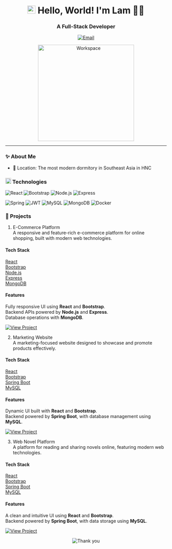 <h1 align="center">
  <img width="25px" alt="Hello" src="https://camo.githubusercontent.com/2ec030bc751ce444be25f6ed5aa026d2a0950d5cc62603faa27f4ec72f1e7ac3/68747470733a2f2f782e747739332e66756e2f696d616765732f68692e676966">
  Hello, World! I'm Lam 🙆‍♂️
</h1>

<h3 align="center">
  A Full-Stack Developer
</h3>

<div align="center">

  [![Email](https://img.shields.io/badge/dothanhlampt30@gmail.com-white?style=for-the-badge&logo=gmail&logoColor=EA4335)](dothanhlampt30@gmail.com)

  <img width="300px" src="https://user-images.githubusercontent.com/74038190/229223263-cf2e4b07-2615-4f87-9c38-e37600f8381a.gif" alt="Workspace">
</div>

***

### ✨ About Me

- 🏢 Location: The most modern dormitory in Southeast Asia in HNC

<h3>
  <img width="18px" src="https://user-images.githubusercontent.com/74038190/212284087-bbe7e430-757e-4901-90bf-4cd2ce3e1852.gif">
  Technologies
</h3>

![React](https://img.shields.io/badge/React-black?style=flat&logo=react&logoColor=61DAFB)
![Bootstrap](https://img.shields.io/badge/Bootstrap-black?style=flat&logo=bootstrap&logoColor=7952B3)
![Node.js](https://img.shields.io/badge/Node.js-black?style=flat&logo=node.js&logoColor=339933)
![Express](https://img.shields.io/badge/Express-black?style=flat&logo=express&logoColor=white)

![Spring](https://img.shields.io/badge/Spring-black?style=flat&logo=spring&logoColor=6DB33F)
![JWT](https://img.shields.io/badge/JWT-black?style=flat&logo=jsonwebtokens&logoColor=white)
![MySQL](https://img.shields.io/badge/MySQL-black?style=flat&logo=mysql&logoColor=4479A1)
![MongoDB](https://img.shields.io/badge/MongoDB-black?style=flat&logo=mongodb&logoColor=47A248)
![Docker](https://img.shields.io/badge/Docker-black?style=flat&logo=docker&logoColor=2496ED)

### 🚀 Projects

1. E-Commerce Platform  
A responsive and feature-rich e-commerce platform for online shopping, built with modern web technologies.

#### Tech Stack  
[React](https://img.shields.io/badge/React-61DAFB?style=flat&logo=react&logoColor=black)  
[Bootstrap](https://img.shields.io/badge/Bootstrap-7952B3?style=flat&logo=bootstrap&logoColor=white)  
[Node.js](https://img.shields.io/badge/Node.js-339933?style=flat&logo=node.js&logoColor=white)  
[Express](https://img.shields.io/badge/Express-000000?style=flat&logo=express&logoColor=white)  
[MongoDB](https://img.shields.io/badge/MongoDB-47A248?style=flat&logo=mongodb&logoColor=white)  

#### Features  
Fully responsive UI using **React** and **Bootstrap**.  
Backend APIs powered by **Node.js** and **Express**.  
Database operations with **MongoDB**.  

[![View Project](https://img.shields.io/badge/View_Project-E--Commerce-green?style=for-the-badge&logo=react)](https://github.com/duwj1211/Nhom1_TTCNKTPM)



2. Marketing Website  
A marketing-focused website designed to showcase and promote products effectively.

#### Tech Stack  
[React](https://img.shields.io/badge/React-61DAFB?style=flat&logo=react&logoColor=black)  
[Bootstrap](https://img.shields.io/badge/Bootstrap-7952B3?style=flat&logo=bootstrap&logoColor=white)  
[Spring Boot](https://img.shields.io/badge/Spring_Boot-6DB33F?style=flat&logo=spring&logoColor=white)  
[MySQL](https://img.shields.io/badge/MySQL-4479A1?style=flat&logo=mysql&logoColor=white)  

#### Features  
Dynamic UI built with **React** and **Bootstrap**.  
Backend powered by **Spring Boot**, with database management using **MySQL**.  

[![View Project](https://img.shields.io/badge/View_Project-Marketing_Website-blue?style=for-the-badge&logo=springboot)](https://github.com/thanhlam30/VinfastCars)



3. Web Novel Platform  
A platform for reading and sharing novels online, featuring modern web technologies.

#### Tech Stack  
[React](https://img.shields.io/badge/React-61DAFB?style=flat&logo=react&logoColor=black)  
[Bootstrap](https://img.shields.io/badge/Bootstrap-7952B3?style=flat&logo=bootstrap&logoColor=white)  
[Spring Boot](https://img.shields.io/badge/Spring_Boot-6DB33F?style=flat&logo=spring&logoColor=white)  
[MySQL](https://img.shields.io/badge/MySQL-4479A1?style=flat&logo=mysql&logoColor=white)  

#### Features  
A clean and intuitive UI using **React** and **Bootstrap**.  
Backend powered by **Spring Boot**, with data storage using **MySQL**.  

[![View Project](https://img.shields.io/badge/View_Project-Web_Novel_Platform-purple?style=for-the-badge&logo=java)](https://github.com/ThuTrang21/moontruyen/tree/master/moontruyen_be)




<div align="center">

  ![Thank you](https://readme-typing-svg.demolab.com?font=Fira+Code&weight=500&duration=4000&pause=1000&color=45A1FF&center=true&width=550&lines=Thank+you+for+visiting+my+GitHub+profile+%F0%9F%92%99)
  
</div>
